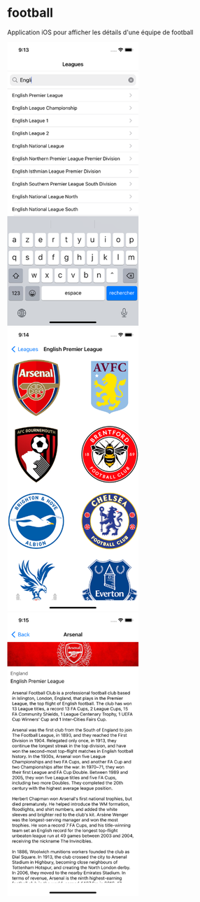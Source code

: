 # football
Application iOS pour afficher les détails d'une équipe de football

<img src="./Screenshots/search.png"
     alt="Search League"
     style="width: 300px" />
<img src="./Screenshots/league.png"
     alt="League"
     style="width: 300px" />
<img src="./Screenshots/team.png"
     alt="Team Details"
     style="width: 300px" />
